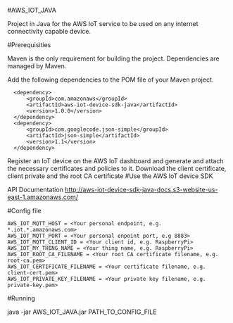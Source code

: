 #AWS_IOT_JAVA

Project in Java for the AWS IoT service to be used on any internet connectivity capable device.

#Prerequisities

Maven is the only requirement for building the project. Dependencies are managed by Maven.

Add the following dependencies to the POM file of your Maven project.

      <dependency>
          <groupId>com.amazonaws</groupId>
          <artifactId>aws-iot-device-sdk-java</artifactId>
          <version>1.0.0</version>
      </dependency>
      <dependency>
          <groupId>com.googlecode.json-simple</groupId>
          <artifactId>json-simple</artifactId>
          <version>1.1</version>
      </dependency>
Register an IoT device on the AWS IoT dashboard and generate and attach the necessary certificates and policies to it.
Download the client certificate, client private and the root CA certificate
#Use the AWS IoT device SDK

API Documentation
http://aws-iot-device-sdk-java-docs.s3-website-us-east-1.amazonaws.com/

#Config file
```````
AWS_IOT_MQTT_HOST = <Your personal endpoint, e.g. *.iot.*.amazonaws.com>
AWS_IOT_MQTT_PORT = <Your personal enpoint port, e.g 8883>
AWS_IOT_MQTT_CLIENT_ID = <Your client id, e.g. RaspberryPi>
AWS_IOT_MY_THING_NAME = <Your thing name, e.g. RaspberryPi>
AWS_IOT_ROOT_CA_FILENAME = <Your root CA certificate filename, e.g. root-ca.pem>
AWS_IOT_CERTIFICATE_FILENAME = <Your certificate filename, e.g. client-cert.pem>
AWS_IOT_PRIVATE_KEY_FILENAME = <Your private key filename, e.g. private-key.pem>
```````
#Running

java -jar AWS_IOT_JAVA.jar PATH_TO_CONFIG_FILE
